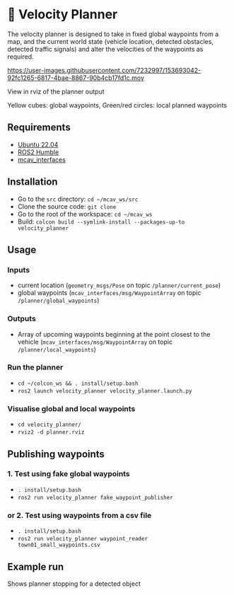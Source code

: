 # 🧶 Velocity Planner
The velocity planner is designed to take in fixed global waypoints from a map, and the current world state (vehicle location, detected obstacles, detected traffic signals) and alter the velocities of the waypoints as required.

https://user-images.githubusercontent.com/7232997/153693042-92fc1265-6817-4bae-8867-90b4cb17fd1c.mov

View in rviz of the planner output

Yellow cubes: global waypoints, Green/red circles: local planned waypoints

## Requirements

- [Ubuntu 22.04](https://ubuntu.com/download/desktop)
- [ROS2 Humble](https://docs.ros.org/en/humble/Installation.html)
- [mcav_interfaces](https://github.com/Monash-Connected-Autonomous-Vehicle/mcav_interfaces)

## Installation

- Go to the `src` directory: `cd ~/mcav_ws/src`
- Clone the source code: `git clone `
- Go to the root of the workspace: `cd ~/mcav_ws`
- Build: `colcon build --symlink-install --packages-up-to velocity_planner`

## Usage
### Inputs
- current location (`geometry_msgs/Pose` on topic `/planner/current_pose`)
- global waypoints (`mcav_interfaces/msg/WaypointArray` on topic `/planner/global_waypoints`)

### Outputs
- Array of upcoming waypoints beginning at the point closest to the vehicle (`mcav_interfaces/msg/WaypointArray` on topic `/planner/local_waypoints`)
### Run the planner
- `cd ~/colcon_ws && . install/setup.bash`
- `ros2 launch velocity_planner velocity_planner.launch.py`

### Visualise global and local waypoints
- `cd velocity_planner/`
- `rviz2 -d planner.rviz`

## Publishing waypoints
### 1. Test using fake global waypoints
- `. install/setup.bash`
- `ros2 run velocity_planner fake_waypoint_publisher`

### or 2. Test using waypoints from a csv file
- `. install/setup.bash`
- `ros2 run velocity_planner waypoint_reader town01_small_waypoints.csv`

## Example run 
Shows planner stopping for a detected object


